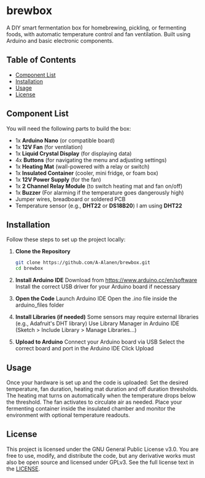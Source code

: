 # brewbox
A DIY smart fermentation box for homebrewing, pickling, or fermenting foods, with automatic temperature control and fan ventilation. Built using Arduino and basic electronic components.

## Table of Contents
- [Component List](#component-list)
- [Installation](#installation)
- [Usage](#usage)
- [License](#license)

## Component List
You will need the following parts to build the box:
- 1x **Arduino Nano** (or compatible board)
- 1x **12V Fan** (for ventilation)
- 1x **Liquid Crystal Display** (for displaying data)
- 4x **Buttons** (for navigating the menu and adjusting settings)
- 1x **Heating Mat** (wall-powered with a relay or switch)
- 1x **Insulated Container** (cooler, mini fridge, or foam box)
- 1x **12V Power Supply** (for the fan)
- 1x **2 Channel Relay Module** (to switch heating mat and fan on/off)
- 1x **Buzzer** (For alarming if the temperature goes dangerously high)
- Jumper wires, breadboard or soldered PCB
- Temperature sensor (e.g., **DHT22** or **DS18B20**) I am using **DHT22**

## Installation
Follow these steps to set up the project locally:
1. **Clone the Repository**
   ```bash
   git clone https://github.com/A-Alanen/brewbox.git
   cd brewbox
    ```

2. **Install Arduino IDE**
    Download from https://www.arduino.cc/en/software
    Install the correct USB driver for your Arduino board if necessary

3. **Open the Code**
    Launch Arduino IDE
    Open the .ino file inside the arduino_files folder

4. **Install Libraries (if needed)**
    Some sensors may require external libraries (e.g., Adafruit's DHT library)
    Use Library Manager in Arduino IDE (Sketch > Include Library > Manage Libraries...)

5. **Upload to Arduino**
    Connect your Arduino board via USB
    Select the correct board and port in the Arduino IDE
    Click Upload

## Usage
Once your hardware is set up and the code is uploaded:
    Set the desired temperature, fan duration, heating mat duration and off duration thresholds.
    The heating mat turns on automatically when the temperature drops below the threshold.
    The fan activates to circulate air as needed.
Place your fermenting container inside the insulated chamber and monitor the environment with optional temperature readouts.

## License
This project is licensed under the GNU General Public License v3.0.
You are free to use, modify, and distribute the code, but any derivative works must also be open source and licensed under GPLv3. See the full license text in the [LICENSE](https://www.gnu.org/licenses/gpl-3.0.en.html).